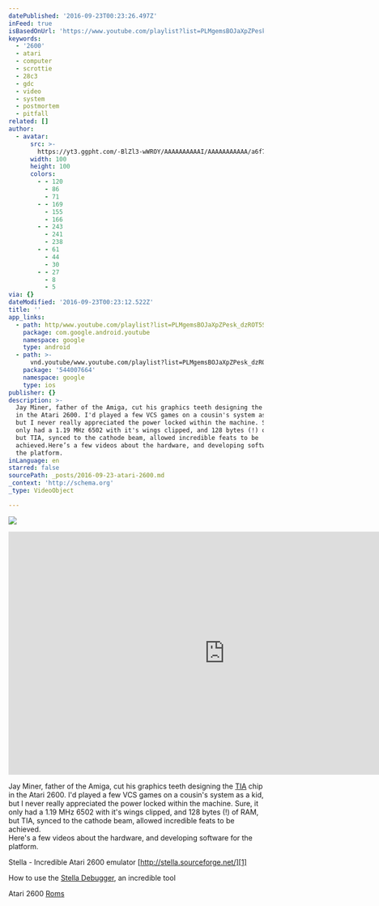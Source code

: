 ```yaml
---
datePublished: '2016-09-23T00:23:26.497Z'
inFeed: true
isBasedOnUrl: 'https://www.youtube.com/playlist?list=PLMgemsBOJaXpZPesk_dzROT5S7ewlz7Fv'
keywords:
  - '2600'
  - atari
  - computer
  - scrottie
  - 28c3
  - gdc
  - video
  - system
  - postmortem
  - pitfall
related: []
author:
  - avatar:
      src: >-
        https://yt3.ggpht.com/-BlZl3-wWROY/AAAAAAAAAAI/AAAAAAAAAAA/a6f70Ugsq_M/s100-c-k-no-mo-rj-c0xffffff/photo.jpg
      width: 100
      height: 100
      colors:
        - - 120
          - 86
          - 71
        - - 169
          - 155
          - 166
        - - 243
          - 241
          - 238
        - - 61
          - 44
          - 30
        - - 27
          - 8
          - 5
via: {}
dateModified: '2016-09-23T00:23:12.522Z'
title: ''
app_links:
  - path: http/www.youtube.com/playlist?list=PLMgemsBOJaXpZPesk_dzROT5S7ewlz7Fv
    package: com.google.android.youtube
    namespace: google
    type: android
  - path: >-
      vnd.youtube/www.youtube.com/playlist?list=PLMgemsBOJaXpZPesk_dzROT5S7ewlz7Fv
    package: '544007664'
    namespace: google
    type: ios
publisher: {}
description: >-
  Jay Miner, father of the Amiga, cut his graphics teeth designing the TIA chip
  in the Atari 2600. I'd played a few VCS games on a cousin's system as a kid,
  but I never really appreciated the power locked within the machine. Sure, it
  only had a 1.19 MHz 6502 with it's wings clipped, and 128 bytes (!) of RAM,
  but TIA, synced to the cathode beam, allowed incredible feats to be
  achieved.Here’s a few videos about the hardware, and developing software for
  the platform.
inLanguage: en
starred: false
sourcePath: _posts/2016-09-23-atari-2600.md
_context: 'http://schema.org'
_type: VideoObject

---
```

![](https://imgflo.herokuapp.com/graph/2b2431f8e7ba7b0/ee43b49cc08c18df805b2d2f02980f1a/croprotate.jpg?cropheight=2518&cropwidth=3442&degrees=0&input=https%3A%2F%2Fthe-grid-user-content.s3-us-west-2.amazonaws.com%2F3fff150d-a52a-4863-8ccd-975b9dff047f.jpg&x=53&y=56)

<iframe src="https://cdn.embedly.com/widgets/media.html?src=http%3A%2F%2Fwww.youtube.com%2Fembed%2Fvideoseries%3Flist%3DPLMgemsBOJaXpZPesk_dzROT5S7ewlz7Fv&amp;url=https%3A%2F%2Fwww.youtube.com%2Fplaylist%3Flist%3DPLMgemsBOJaXpZPesk_dzROT5S7ewlz7Fv&amp;image=https%3A%2F%2Fi.ytimg.com%2Fvi%2FaNyebnxV9R8%2Fhqdefault.jpg%3Fcustom%3Dtrue%26w%3D320%26h%3D180%26stc%3Dtrue%26jpg444%3Dtrue%26jpgq%3D90%26sp%3D68%26sigh%3Dz9RlKokbvt1fFvw3Ny-NOqw3QEU&amp;key=b7d04c9b404c499eba89ee7072e1c4f7&amp;type=text%2Fhtml&amp;schema=youtube" width="853" height="480" scrolling="no" frameborder="0" allowfullscreen="" style=""></iframe>

Jay Miner, father of the Amiga, cut his graphics teeth designing the [TIA][0] chip in the Atari 2600\. I'd played a few VCS games on a cousin's system as a kid, but I never really appreciated the power locked within the machine. Sure, it only had a 1.19 MHz 6502 with it's wings clipped, and 128 bytes (!) of RAM, but TIA, synced to the cathode beam, allowed incredible feats to be achieved.  
Here's a few videos about the hardware, and developing software for the platform.

Stella - Incredible Atari 2600 emulator [http://stella.sourceforge.net/][1]

How to use the [Stella Debugger][2], an incredible tool

Atari 2600 [Roms][3]

[0]: https://en.wikipedia.org/wiki/Television_Interface_Adaptor "TIA"
[1]: http://stella.sourceforge.net/ "http://stella.sourceforge.net/"
[2]: http://stella.sourceforge.net/docs/debugger.html "Stella Debugger"
[3]: https://www.atariage.com/system_items.html?SystemID=2600&ItemTypeID=ROM "Roms"